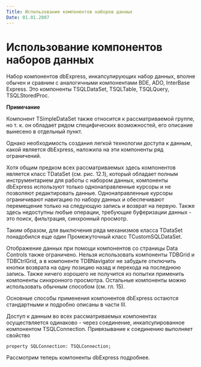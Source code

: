 ```yaml
---
Title: Использование компонентов наборов данных
Date: 01.01.2007
---
```



Использование компонентов наборов данных
========================================

Набор компонентов dbExpress, инкапсулирующих набор данных, вполне обычен
и сравним с аналогичными компонентами BDE, ADO, InterBase Express. Это
компоненты TSQLDataSet, TSQLTable, TSQLQuery, TSQLStoredProc.

**Примечание**

Компонент TSimpleDataSet также относится к рассматриваемой группе, но т.
к. он обладает рядом специфических возможностей, его описание вынесено в
отдельный пункт.

Однако необходимость создания легкой технологии доступа к данным, какой
является dbExpress, наложила на эти компоненты ряд ограничений.

Хотя общим предком всех рассматриваемых здесь компонентов является класс
TDataSet (см. рис. 12.1), который обладает полным инструментарием для
работы с набором данных, компоненты dbExpress используют только
однонаправленные курсоры и не позволяют редактировать данные.
Однонаправленные курсоры ограничивают навигацию по набору данных и
обеспечивают перемещение только на следующую запись и возврат на первую.
Также здесь недоступны любые операции, требующие буферизации данных -
это поиск, фильтрация, синхронный просмотр.

Таким образом, для выключения ряда механизмов класса TDataSet
понадобился еще один Промежуточный класс TCustomSQLDataSet.

Отображение данных при помощи компонентов со страницы Data Controls
также ограничено. Нельзя использовать компоненты TDBGrid и TDBCtrlGrid,
а в компоненте TDBNavigator не забудьте отключить кнопки возврата на
одну позицию назад и перехода на последнюю запись. Также ничего хорошего
не получится из попытки применить компоненты синхронного просмотра.
Остальные компоненты можно использовать обычным способом (см. гл. 15).

Основные способы применения компонентов dbExpress остаются стандартными
и подробно описаны в части III.

Доступ к данным во всех рассматриваемых компонентах осуществляется
одинаково - через соединение, инкапсулированное компонентом
TSQLConnection. Привязывание к соединению выполняет свойство

    property SQLConnection: TSQLConnection;

Рассмотрим теперь компоненты dbExpress подробнее.

<!-- TOC -->
